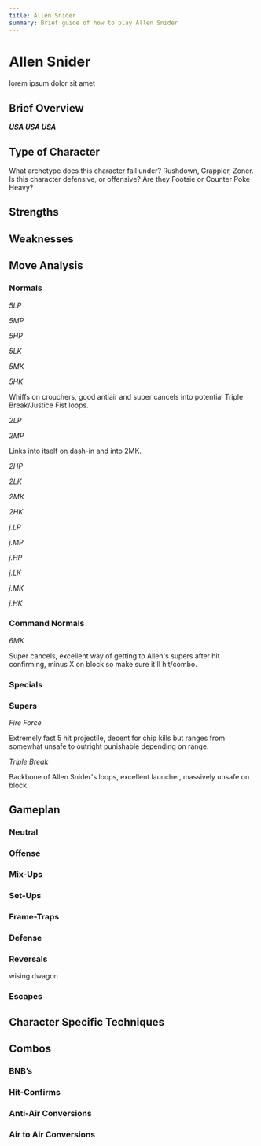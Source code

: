 ```yaml
---
title: Allen Snider
summary: Brief guide of how to play Allen Snider
---
```

# Allen Snider

lorem ipsum dolor sit amet

## Brief Overview

_**USA USA USA**_

## Type of Character

What archetype does this character fall under? Rushdown, Grappler, Zoner. Is this character defensive, or offensive? Are they Footsie or Counter Poke Heavy? 

## Strengths

## Weaknesses

## Move Analysis

### Normals

_5LP_

_5MP_

_5HP_

_5LK_

_5MK_

_5HK_

Whiffs on crouchers, good antiair and super cancels into potential Triple Break/Justice Fist loops.

_2LP_

_2MP_

Links into itself on dash-in and into 2MK.

_2HP_

_2LK_

_2MK_

_2HK_

_j.LP_

_j.MP_

_j.HP_

_j.LK_

_j.MK_

_j.HK_



### Command Normals

_6MK_

Super cancels, excellent way of getting to Allen's supers after hit confirming, minus X on block so make sure it'll hit/combo.

### Specials

### Supers

_Fire Force_

Extremely fast 5 hit projectile, decent for chip kills but ranges from somewhat unsafe to outright punishable depending on range.

_Triple Break_

Backbone of Allen Snider's loops, excellent launcher, massively unsafe on block.

## Gameplan

### Neutral

### Offense

### Mix-Ups

### Set-Ups

### Frame-Traps

### Defense

### Reversals

wising dwagon

### Escapes

## Character Specific Techniques

## Combos

### BNB’s

### Hit-Confirms

### Anti-Air Conversions

### Air to Air Conversions

